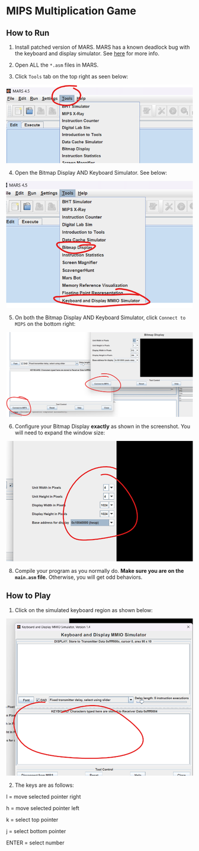 # MIPS Multiplication Game

## How to Run

1. Install patched version of MARS. MARS has a known deadlock bug with the keyboard and display simulator. See [here](https://dtconfect.wordpress.com/2013/02/09/mars-mips-simulator-lockup-hackfix/) for more info.

2. Open ALL the `*.asm` files in MARS.

3. Click `Tools` tab on the top right as seen below:

![Click the Tools tab on the top right](setup-screenshots/mips-tools-step.png)

4. Open the Bitmap Display AND Keyboard Simulator. See below:

![Open Bitmap Display and Keyboard Simulator](setup-screenshots/mips-open-tools-step.png)

5. On both the Bitmap Display AND Keyboard Simulator, click `Connect to MIPS` on the bottom right:

![Connect to MIPS](setup-screenshots/connect-to-mips.png)

6. Configure your Bitmap Display **exactly** as shown in the screenshot. You will need to expand the window size:

![Bitmap Display Configuration](setup-screenshots/bitmap-config.png)

8. Compile your program as you normally do. **Make sure you are on the `main.asm` file.** Otherwise, you will get odd behaviors.

## How to Play

1. Click on the simulated keyboard region as shown below:

![Simulated keyboard region](setup-screenshots/keyboard.png)

2. The keys are as follows:

l = move selected pointer right

h = move selected pointer left

k = select top pointer

j = select bottom pointer

ENTER = select number
